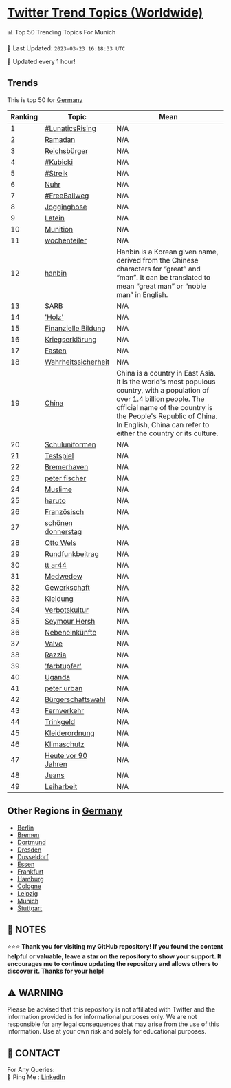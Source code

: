 [Twitter Trend Topics (Worldwide)](https://github.com/ErcinDedeoglu/Twitter-Trend-Topics)
==========


📊 Top 50 Trending Topics For Munich

📆 Last Updated: `2023-03-23 16:18:33 UTC`

🔧 Updated every 1 hour!


## Trends

This is top 50 for [Germany](</Germany>)

| Ranking | Topic | Mean |
| ------- | ------------ | ------------ |
| 1 | [#LunaticsRising](http://twitter.com/search?q=%23LunaticsRising) | N/A |
| 2 | [Ramadan](http://twitter.com/search?q=Ramadan) | N/A |
| 3 | [Reichsbürger](http://twitter.com/search?q=Reichsb%c3%bcrger) | N/A |
| 4 | [#Kubicki](http://twitter.com/search?q=%23Kubicki) | N/A |
| 5 | [#Streik](http://twitter.com/search?q=%23Streik) | N/A |
| 6 | [Nuhr](http://twitter.com/search?q=Nuhr) | N/A |
| 7 | [#FreeBallweg](http://twitter.com/search?q=%23FreeBallweg) | N/A |
| 8 | [Jogginghose](http://twitter.com/search?q=Jogginghose) | N/A |
| 9 | [Latein](http://twitter.com/search?q=Latein) | N/A |
| 10 | [Munition](http://twitter.com/search?q=Munition) | N/A |
| 11 | [wochenteiler](http://twitter.com/search?q=wochenteiler) | N/A |
| 12 | [hanbin](http://twitter.com/search?q=hanbin) | Hanbin is a Korean given name, derived from the Chinese characters for “great” and “man”. It can be translated to mean “great man” or “noble man” in English. |
| 13 | [$ARB](http://twitter.com/search?q=%24ARB) | N/A |
| 14 | ['Holz'](http://twitter.com/search?q=%27Holz%27) | N/A |
| 15 | [Finanzielle Bildung](http://twitter.com/search?q=Finanzielle+Bildung) | N/A |
| 16 | [Kriegserklärung](http://twitter.com/search?q=Kriegserkl%c3%a4rung) | N/A |
| 17 | [Fasten](http://twitter.com/search?q=Fasten) | N/A |
| 18 | [Wahrheitssicherheit](http://twitter.com/search?q=Wahrheitssicherheit) | N/A |
| 19 | [China](http://twitter.com/search?q=China) | China is a country in East Asia. It is the world's most populous country, with a population of over 1.4 billion people. The official name of the country is the People's Republic of China. In English, China can refer to either the country or its culture. |
| 20 | [Schuluniformen](http://twitter.com/search?q=Schuluniformen) | N/A |
| 21 | [Testspiel](http://twitter.com/search?q=Testspiel) | N/A |
| 22 | [Bremerhaven](http://twitter.com/search?q=Bremerhaven) | N/A |
| 23 | [peter fischer](http://twitter.com/search?q=peter+fischer) | N/A |
| 24 | [Muslime](http://twitter.com/search?q=Muslime) | N/A |
| 25 | [haruto](http://twitter.com/search?q=haruto) | N/A |
| 26 | [Französisch](http://twitter.com/search?q=Franz%c3%b6sisch) | N/A |
| 27 | [schönen donnerstag](http://twitter.com/search?q=sch%c3%b6nen+donnerstag) | N/A |
| 28 | [Otto Wels](http://twitter.com/search?q=Otto+Wels) | N/A |
| 29 | [Rundfunkbeitrag](http://twitter.com/search?q=Rundfunkbeitrag) | N/A |
| 30 | [tt  ar44](http://twitter.com/search?q=tt++ar44) | N/A |
| 31 | [Medwedew](http://twitter.com/search?q=Medwedew) | N/A |
| 32 | [Gewerkschaft](http://twitter.com/search?q=Gewerkschaft) | N/A |
| 33 | [Kleidung](http://twitter.com/search?q=Kleidung) | N/A |
| 34 | [Verbotskultur](http://twitter.com/search?q=Verbotskultur) | N/A |
| 35 | [Seymour Hersh](http://twitter.com/search?q=Seymour+Hersh) | N/A |
| 36 | [Nebeneinkünfte](http://twitter.com/search?q=Nebeneink%c3%bcnfte) | N/A |
| 37 | [Valve](http://twitter.com/search?q=Valve) | N/A |
| 38 | [Razzia](http://twitter.com/search?q=Razzia) | N/A |
| 39 | ['farbtupfer'](http://twitter.com/search?q=%27farbtupfer%27) | N/A |
| 40 | [Uganda](http://twitter.com/search?q=Uganda) | N/A |
| 41 | [peter urban](http://twitter.com/search?q=peter+urban) | N/A |
| 42 | [Bürgerschaftswahl](http://twitter.com/search?q=B%c3%bcrgerschaftswahl) | N/A |
| 43 | [Fernverkehr](http://twitter.com/search?q=Fernverkehr) | N/A |
| 44 | [Trinkgeld](http://twitter.com/search?q=Trinkgeld) | N/A |
| 45 | [Kleiderordnung](http://twitter.com/search?q=Kleiderordnung) | N/A |
| 46 | [Klimaschutz](http://twitter.com/search?q=Klimaschutz) | N/A |
| 47 | [Heute vor 90 Jahren](http://twitter.com/search?q=Heute+vor+90+Jahren) | N/A |
| 48 | [Jeans](http://twitter.com/search?q=Jeans) | N/A |
| 49 | [Leiharbeit](http://twitter.com/search?q=Leiharbeit) | N/A |



## Other Regions in [Germany](</Germany>)

* [Berlin](</Germany/Berlin.md>)
* [Bremen](</Germany/Bremen.md>)
* [Dortmund](</Germany/Dortmund.md>)
* [Dresden](</Germany/Dresden.md>)
* [Dusseldorf](</Germany/Dusseldorf.md>)
* [Essen](</Germany/Essen.md>)
* [Frankfurt](</Germany/Frankfurt.md>)
* [Hamburg](</Germany/Hamburg.md>)
* [Cologne](</Germany/Cologne.md>)
* [Leipzig](</Germany/Leipzig.md>)
* [Munich](</Germany/Munich.md>)
* [Stuttgart](</Germany/Stuttgart.md>)



## 📝 NOTES

⭐⭐⭐ **Thank you for visiting my GitHub repository! If you found the content helpful or valuable, leave a star on the repository to show your support. It encourages me to continue updating the repository and allows others to discover it. Thanks for your help!**


## ⚠️ WARNING

Please be advised that this repository is not affiliated with Twitter and the information provided is for informational purposes only. We are not responsible for any legal consequences that may arise from the use of this information. Use at your own risk and solely for educational purposes.


## 📨 CONTACT

 For Any Queries:  
            🏓 Ping Me : [LinkedIn](https://www.linkedin.com/in/ercindedeoglu/)
